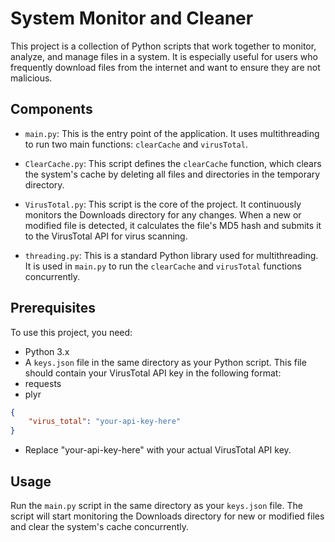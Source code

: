 # System Monitor and Cleaner

This project is a collection of Python scripts that work together to monitor, analyze, and manage files in a system. It is especially useful for users who frequently download files from the internet and want to ensure they are not malicious.

## Components

- `main.py`: This is the entry point of the application. It uses multithreading to run two main functions: `clearCache` and `virusTotal`.

- `ClearCache.py`: This script defines the `clearCache` function, which clears the system's cache by deleting all files and directories in the temporary directory.

- `VirusTotal.py`: This script is the core of the project. It continuously monitors the Downloads directory for any changes. When a new or modified file is detected, it calculates the file's MD5 hash and submits it to the VirusTotal API for virus scanning.

- `threading.py`: This is a standard Python library used for multithreading. It is used in `main.py` to run the `clearCache` and `virusTotal` functions concurrently.

## Prerequisites

To use this project, you need:

- Python 3.x
- A `keys.json` file in the same directory as your Python script. This file should contain your VirusTotal API key in the following format:
- requests
- plyr

```json
{
    "virus_total": "your-api-key-here"
}
```

- Replace "your-api-key-here" with your actual VirusTotal API key.

## Usage
Run the `main.py` script in the same directory as your `keys.json` file. The script will start monitoring the Downloads directory for new or modified files and clear the system's cache concurrently.
